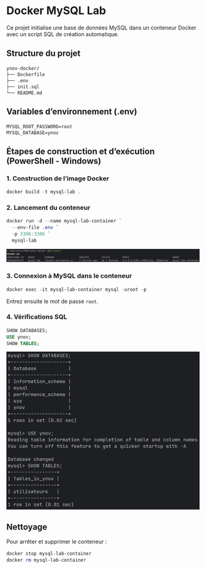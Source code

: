 # Docker MySQL Lab

Ce projet initialise une base de données MySQL dans un conteneur Docker avec un script SQL de création automatique.

## Structure du projet

```
ynov-docker/
├── Dockerfile
├── .env
├── init.sql
└── README.md
```

## Variables d’environnement (.env)

```env
MYSQL_ROOT_PASSWORD=root
MYSQL_DATABASE=ynov
```

## Étapes de construction et d’exécution (PowerShell - Windows)

### 1. Construction de l’image Docker

```powershell
docker build -t mysql-lab .
```

### 2. Lancement du conteneur

```powershell
docker run -d --name mysql-lab-container `
  --env-file .env `
  -p 3306:3306 `
  mysql-lab
```

![screen-docker.png](screen-docker.png)

### 3. Connexion à MySQL dans le conteneur

```powershell
docker exec -it mysql-lab-container mysql -uroot -p
```

Entrez ensuite le mot de passe `root`.

### 4. Vérifications SQL

```sql
SHOW DATABASES;
USE ynov;
SHOW TABLES;
```

![screen-database.png](screen-database.png)

## Nettoyage

Pour arrêter et supprimer le conteneur :

```powershell
docker stop mysql-lab-container
docker rm mysql-lab-container
```
